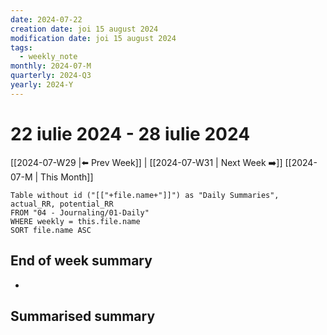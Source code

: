 ```yaml
---
date: 2024-07-22
creation date: joi 15 august 2024
modification date: joi 15 august 2024
tags:
  - weekly_note
monthly: 2024-07-M
quarterly: 2024-Q3
yearly: 2024-Y
---
```

# 22 iulie 2024 - 28 iulie 2024

[[2024-07-W29 |⬅️ Prev Week]] | [[2024-07-W31 | Next Week ➡️]] 
[[2024-07-M | This Month]]


```dataview
Table without id ("[["+file.name+"]]") as "Daily Summaries", actual_RR, potential_RR
FROM "04 - Journaling/01-Daily"
WHERE weekly = this.file.name
SORT file.name ASC
```




## End of week summary
- 

**Summarised summary**
- 

